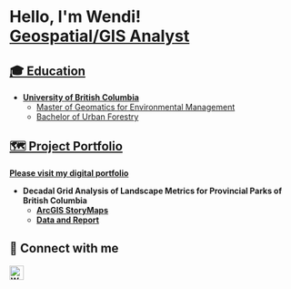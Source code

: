 <h1>Hello, I'm Wendi! <br/><a href="https://github.com/joshmadakor1">Geospatial/GIS Analyst</a><a href="https://www.linkedin.com/in/wendi-zhang-7b815b198/"></h1>

<h2>🎓 Education</h2>
  
- <b>University of British Columbia</b>
  - Master of Geomatics for Environmental Management
  - Bachelor of Urban Forestry
  
<h2>🗺 Project Portfolio</h2>
  
  <b>[Please visit my digital portfolio](https://storymaps.arcgis.com/stories/5e7d3c5ab62c417d8216964f617e2288)<b>

- <b>Decadal Grid Analysis of Landscape Metrics for Provincial Parks of British Columbia</b>
  - [ArcGIS StoryMaps](https://storymaps.arcgis.com/stories/5e7d3c5ab62c417d8216964f617e2288)
  - [Data and Report](https://doi.org/10.5683/SP3/XEY9WU)

<h2>🔗 Connect with me</h2>

[<img align="left" alt="Wendi Zhang | LinkedIn" width="25px" src="https://cdn.jsdelivr.net/npm/simple-icons@v3/icons/linkedin.svg" />][linkedin]

[linkedin]: https://www.linkedin.com/in/wendi-zhang-7b815b198/
